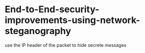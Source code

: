 # End-to-End-security-improvements-using-network-steganography
use the IP header of the packet to hide secrete messages

